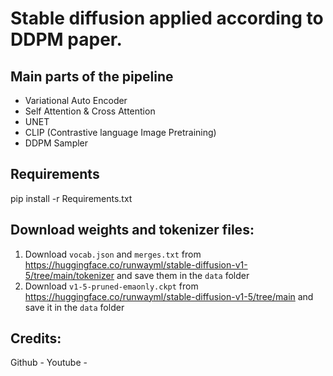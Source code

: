 # Stable diffusion applied according to DDPM paper.

## Main parts of the pipeline
- Variational Auto Encoder
- Self Attention & Cross Attention
- UNET
- CLIP (Contrastive language Image Pretraining)
- DDPM Sampler

## Requirements
<html>
<p> pip install -r Requirements.txt </p>
</html>

## Download weights and tokenizer files:

1. Download `vocab.json` and `merges.txt` from https://huggingface.co/runwayml/stable-diffusion-v1-5/tree/main/tokenizer and save them in the `data` folder
2. Download `v1-5-pruned-emaonly.ckpt` from https://huggingface.co/runwayml/stable-diffusion-v1-5/tree/main and save it in the `data` folder


## Credits:
Github -
Youtube -
